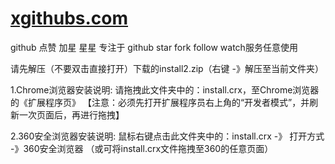 # [xgithubs.com](http://xgithubs.com/)
github 点赞 加星 星星 专注于 github star fork follow watch服务任意使用



请先解压（不要双击直接打开）下载的install2.zip（右键 -》解压至当前文件夹）

1.Chrome浏览器安装说明:
请拖拽此文件夹中的：install.crx，至Chrome浏览器的《扩展程序页》
【注意：必须先打开扩展程序员右上角的“开发者模式”，并刷新一次页面后，再进行拖拽】

2.360安全浏览器安装说明:
鼠标右键点击此文件夹中的：install.crx -》 打开方式 -》360安全浏览器
（或可将install.crx文件拖拽至360的任意页面）
